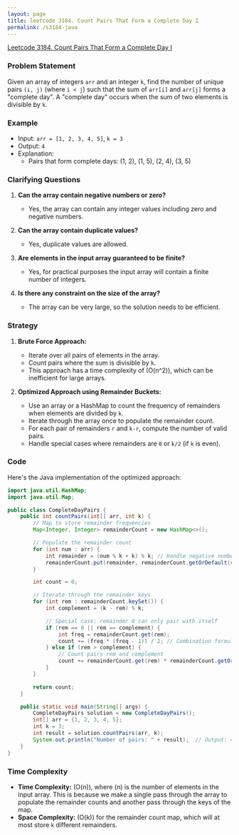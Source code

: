 ```yaml
---
layout: page
title: leetcode 3184. Count Pairs That Form a Complete Day I
permalink: /s3184-java
---
```

[Leetcode 3184. Count Pairs That Form a Complete Day I](https://algoadvance.github.io/algoadvance/l3184)
### Problem Statement
Given an array of integers `arr` and an integer `k`, find the number of unique pairs `(i, j)` (where `i < j`) such that the sum of `arr[i]` and `arr[j]` forms a "complete day". A "complete day" occurs when the sum of two elements is divisible by `k`.

### Example
- Input: `arr = [1, 2, 3, 4, 5]`, `k = 3`
- Output: `4`
- Explanation:
  - Pairs that form complete days: (1, 2), (1, 5), (2, 4), (3, 5)

### Clarifying Questions
1. **Can the array contain negative numbers or zero?**
   - Yes, the array can contain any integer values including zero and negative numbers.
   
2. **Can the array contain duplicate values?**
   - Yes, duplicate values are allowed.
   
3. **Are elements in the input array guaranteed to be finite?**
   - Yes, for practical purposes the input array will contain a finite number of integers.
   
4. **Is there any constraint on the size of the array?**
   - The array can be very large, so the solution needs to be efficient.

### Strategy
1. **Brute Force Approach:**
   - Iterate over all pairs of elements in the array.
   - Count pairs where the sum is divisible by `k`.
   - This approach has a time complexity of \(O(n^2)\), which can be inefficient for large arrays.

2. **Optimized Approach using Remainder Buckets:**
   - Use an array or a HashMap to count the frequency of remainders when elements are divided by `k`.
   - Iterate through the array once to populate the remainder count.
   - For each pair of remainders `r` and `k-r`, compute the number of valid pairs.
   - Handle special cases where remainders are `0` or `k/2` (if `k` is even).

### Code
Here's the Java implementation of the optimized approach:

```java
import java.util.HashMap;
import java.util.Map;

public class CompleteDayPairs {
    public int countPairs(int[] arr, int k) {
        // Map to store remainder frequencies
        Map<Integer, Integer> remainderCount = new HashMap<>();

        // Populate the remainder count
        for (int num : arr) {
            int remainder = (num % k + k) % k; // Handle negative numbers
            remainderCount.put(remainder, remainderCount.getOrDefault(remainder, 0) + 1);
        }

        int count = 0;

        // Iterate through the remainder keys
        for (int rem : remainderCount.keySet()) {
            int complement = (k - rem) % k;

            // Special case: remainder 0 can only pair with itself
            if (rem == 0 || rem == complement) {
                int freq = remainderCount.get(rem);
                count += (freq * (freq - 1)) / 2; // Combination formula: nC2 = n*(n-1)/2
            } else if (rem > complement) {
                // Count pairs rem and complement
                count += remainderCount.get(rem) * remainderCount.getOrDefault(complement, 0);
            }
        }

        return count;
    }

    public static void main(String[] args) {
        CompleteDayPairs solution = new CompleteDayPairs();
        int[] arr = {1, 2, 3, 4, 5};
        int k = 3;
        int result = solution.countPairs(arr, k);
        System.out.println("Number of pairs: " + result);  // Output: 4
    }
}
```

### Time Complexity
- **Time Complexity:** \(O(n)\), where \(n\) is the number of elements in the input array. This is because we make a single pass through the array to populate the remainder counts and another pass through the keys of the map.
- **Space Complexity:** \(O(k)\) for the remainder count map, which will at most store `k` different remainders.